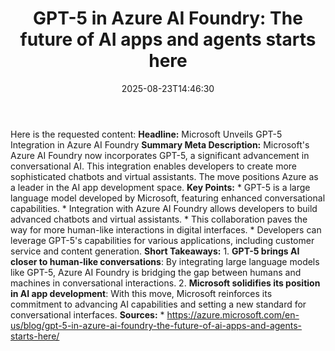 ﻿---
title: "GPT-5 in Azure AI Foundry: The future of AI apps and agents starts here"
date: "2025-08-23T14:46:30"
category: "Markets"
summary: ""
slug: "gpt5 in azure ai foundry the future of ai apps and agents st"
source_urls:
  - "https://azure.microsoft.com/en-us/blog/gpt-5-in-azure-ai-foundry-the-future-of-ai-apps-and-agents-starts-here/"
seo:
  title: "GPT-5 in Azure AI Foundry: The future of AI apps and agents starts here | Hash n Hedge"
  description: ""
  keywords: ["news", "markets", "brief"]
---
Here is the requested content:  **Headline:** Microsoft Unveils GPT-5 Integration in Azure AI Foundry  **Summary Meta Description:** Microsoft's Azure AI Foundry now incorporates GPT-5, a significant advancement in conversational AI. This integration enables developers to create more sophisticated chatbots and virtual assistants. The move positions Azure as a leader in the AI app development space.  **Key Points:**  * GPT-5 is a large language model developed by Microsoft, featuring enhanced conversational capabilities. * Integration with Azure AI Foundry allows developers to build advanced chatbots and virtual assistants. * This collaboration paves the way for more human-like interactions in digital interfaces. * Developers can leverage GPT-5's capabilities for various applications, including customer service and content generation.  **Short Takeaways:**  1. **GPT-5 brings AI closer to human-like conversations**: By integrating large language models like GPT-5, Azure AI Foundry is bridging the gap between humans and machines in conversational interactions. 2. **Microsoft solidifies its position in AI app development**: With this move, Microsoft reinforces its commitment to advancing AI capabilities and setting a new standard for conversational interfaces.  **Sources:**  * https://azure.microsoft.com/en-us/blog/gpt-5-in-azure-ai-foundry-the-future-of-ai-apps-and-agents-starts-here/ 
